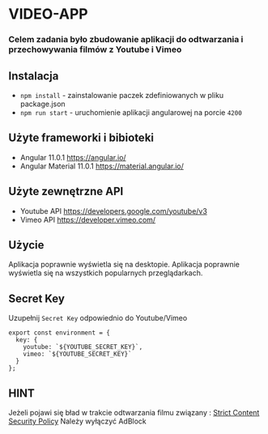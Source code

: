 # VIDEO-APP

### Celem zadania było zbudowanie aplikacji do odtwarzania i przechowywania filmów z Youtube i Vimeo

## Instalacja

* `npm install` - zainstalowanie paczek zdefiniowanych w pliku package.json
* `npm run start` - uruchomienie aplikacji angularowej na porcie `4200`

## Użyte frameworki i bibioteki

* Angular 11.0.1            https://angular.io/
* Angular Material 11.0.1   https://material.angular.io/

## Użyte zewnętrzne API
* Youtube API               https://developers.google.com/youtube/v3
* Vimeo API                 https://developer.vimeo.com/

## Użycie

Aplikacja poprawnie wyświetla się na desktopie.
Aplikacja poprawnie wyświetla się na wszystkich popularnych przeglądarkach.

## Secret Key

Uzupełnij `Secret Key` odpowiednio do Youtube/Vimeo
```
export const environment = {
  key: {
    youtube: `${YOUTUBE_SECRET_KEY}`,
    vimeo: `${YOUTUBE_SECRET_KEY}`
  }
};
```
## HINT
 
Jeżeli pojawi się bład w trakcie odtwarzania filmu związany :
[Strict Content Security Policy](https://developer.mozilla.org/en-US/docs/Web/HTTP/Headers/Content-Security-Policy/script-src)
Należy wyłączyć AdBlock
